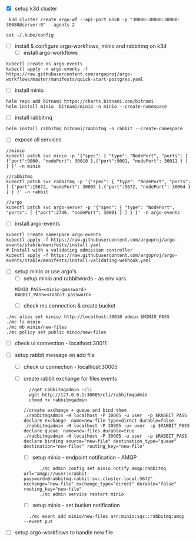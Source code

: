 - [x] setup k3d cluster

```
 k3d cluster create argo-wf --api-port 6550 -p "30000-30080:30000-30080@server:0" --agents 2

cat ~/.kube/config
```

- [ ] install & configure argo-workflows, minio and rabbitmq on k3d
  - [ ] install argo-workflows

```
kubectl create ns argo-events
kubectl apply -n argo-events -f https://raw.githubusercontent.com/argoproj/argo-workflows/master/manifests/quick-start-postgres.yaml
```

- [ ] install minio

```
helm repo add bitnami https://charts.bitnami.com/bitnami
helm install minio  bitnami/minio -n minio --create-namespace
```

- [ ] install rabbitmq

```
helm install rabbitmq bitnami/rabbitmq -n rabbit --create-namespace
```

- [ ] expose all services

```
//minio
kubectl patch svc minio -p '{"spec": { "type": "NodePort", "ports": [ {"port":9000, "nodePort": 30010 },{"port":9001, "nodePort": 30011 } ] } }' -n minio

//rabbitmq
kubectl patch svc rabbitmq -p '{"spec": { "type": "NodePort", "ports": [ {"port":15672, "nodePort": 30005 },{"port":5672, "nodePort": 30004 } ] } }' -n rabbit

//argo
kubectl patch svc argo-server -p '{"spec": { "type": "NodePort", "ports": [ {"port":2746, "nodePort": 30001 } ] } }' -n argo-events

```

- [ ] install argo-events

```
kubectl create namespace argo-events
kubectl apply -f https://raw.githubusercontent.com/argoproj/argo-events/stable/manifests/install.yaml
# Install with a validating admission controller
kubectl apply -f https://raw.githubusercontent.com/argoproj/argo-events/stable/manifests/install-validating-webhook.yaml
```

- [ ] setup minio or use argo's
  - [ ] setup minio and rabbitwords - as env vars
  ```
  MINIO_PASS=<minio-password>
  RABBIT_PASS=<rabbit-password>
  ```
  - [ ] check mc connection & create bucket

```
./mc alias set minio/ http://localhost:30010 admin $MINIO_PASS
./mc ls minio
./mc mb minio/new-files
./mc policy set public minio/new-files
```

- [ ] check ui connection - localhost:30011
- [ ] setup rabbit message on add file

  - [ ] check ui connection - localhost:30005
  - [ ] create rabbit exchange for files events

    ```
      //get rabbitmqadmin -cli
      wget http://127.0.0.1:30005/cli/rabbitmqadmin
      chmod +x rabbitmqadmin

    //create exchange + queue and bind them
    ./rabbitmqadmin -H localhost -P 30005 -u user  -p $RABBIT_PASS declare exchange  name=new-file type=direct durable=false
    ./rabbitmqadmin -H localhost -P 30005 -u> user  -p $RABBIT_PASS declare queue  name=new-files durable=true
    ./rabbitmqadmin -H localhost -P 30005 -u user  -p $RABBIT_PASS declare binding source="new-file" destination_type="queue" destination="new-files" routing_key="new-file"
    ```

    - [ ] setup minio - endpoint notification - AMQP

    ```
          ./mc admin config set minio notify_amqp:rabbitmq url="amqp://user:<rabbit-password>@rabbitmq.rabbit.svc.cluster.local:5672" exchange="new-file" exchange_type="direct" durable="false" routing_key="new-file"
          ./mc admin service restart minio
    ```

    - [ ] setup minio - set bucket notification

    ```
      ./mc event add minio/new-files arn:minio:sqs::rabbitmq:amqp  --event put
    ```

- [ ] setup argo-workflows to handle new file

```

```
